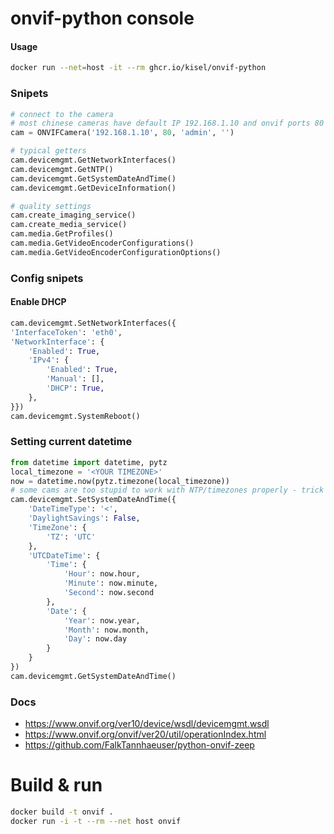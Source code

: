 # onvif-python console

#### Usage
```bash
docker run --net=host -it --rm ghcr.io/kisel/onvif-python
```

### Snipets
```python
# connect to the camera
# most chinese cameras have default IP 192.168.1.10 and onvif ports 80 or 8899
cam = ONVIFCamera('192.168.1.10', 80, 'admin', '')
```

```python
# typical getters
cam.devicemgmt.GetNetworkInterfaces()
cam.devicemgmt.GetNTP()
cam.devicemgmt.GetSystemDateAndTime()
cam.devicemgmt.GetDeviceInformation()

# quality settings
cam.create_imaging_service()
cam.create_media_service()
cam.media.GetProfiles()
cam.media.GetVideoEncoderConfigurations()
cam.media.GetVideoEncoderConfigurationOptions()
```

### Config snipets

#### Enable DHCP
```python
cam.devicemgmt.SetNetworkInterfaces({
'InterfaceToken': 'eth0', 
'NetworkInterface': {
    'Enabled': True,
    'IPv4': {
        'Enabled': True,
        'Manual': [],
        'DHCP': True,
    },  
}})
cam.devicemgmt.SystemReboot()
```

### Setting current datetime
```python
from datetime import datetime, pytz
local_timezone = '<YOUR TIMEZONE>'
now = datetime.now(pytz.timezone(local_timezone))
# some cams are too stupid to work with NTP/timezones properly - trick them with UTC time
cam.devicemgmt.SetSystemDateAndTime({
    'DateTimeType': '<',
    'DaylightSavings': False,
    'TimeZone': {
        'TZ': 'UTC'
    },
    'UTCDateTime': {
        'Time': {
            'Hour': now.hour,
            'Minute': now.minute,
            'Second': now.second
        },  
        'Date': {
            'Year': now.year,
            'Month': now.month,
            'Day': now.day
        }   
    }
})
cam.devicemgmt.GetSystemDateAndTime()
```

### Docs

- https://www.onvif.org/ver10/device/wsdl/devicemgmt.wsdl
- https://www.onvif.org/onvif/ver20/util/operationIndex.html
- https://github.com/FalkTannhaeuser/python-onvif-zeep


# Build & run

```bash
docker build -t onvif .
docker run -i -t --rm --net host onvif
```
